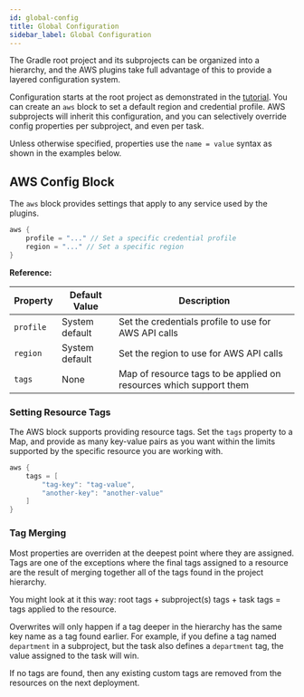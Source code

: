 ```yaml
---
id: global-config
title: Global Configuration
sidebar_label: Global Configuration
---
```


The Gradle root project and its subprojects can be organized into a hierarchy, and the AWS plugins take full advantage of this to provide a layered configuration system.

Configuration starts at the root project as demonstrated in the [tutorial](cf-tutorial). You can create an `aws` block to set a default region and credential profile. AWS subprojects will inherit this configuration, and you can selectively override config properties per subproject, and even per task.

Unless otherwise specified, properties use the `name = value` syntax as shown in the examples below.

## AWS Config Block

The `aws` block provides settings that apply to any service used by the plugins.

```groovy
aws {
    profile = "..." // Set a specific credential profile
    region = "..." // Set a specific region
}
```

**Reference:**

| Property | Default Value | Description
| ---- | ---- | ----
| `profile` | System default | Set the credentials profile to use for AWS API calls
| `region` | System default | Set the region to use for AWS API calls
| `tags` | None | Map of resource tags to be applied on resources which support them

### Setting Resource Tags

The AWS block supports providing resource tags. Set the `tags` property to a Map, and provide as many key-value pairs as you want within the limits supported by the specific resource you are working with.

```groovy
aws {
    tags = [
        "tag-key": "tag-value",
        "another-key": "another-value"
    ]
}
```

### Tag Merging

Most properties are overriden at the deepest point where they are assigned. Tags are one of the exceptions where the final tags assigned to a resource are the result of merging together all of the tags found in the project hierarchy.

You might look at it this way: root tags + subproject(s) tags + task tags = tags applied to the resource.

Overwrites will only happen if a tag deeper in the hierarchy has the same key name as a tag found earlier. For example, if you define a tag named `department` in a subproject, but the task also defines a `department` tag, the value assigned to the task will win.

If no tags are found, then any existing custom tags are removed from the resources on the next deployment.